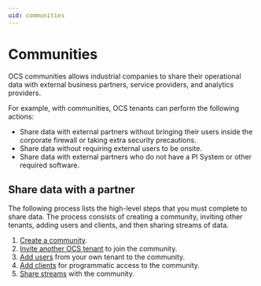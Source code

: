 ```yaml
---
uid: communities
---
```


# Communities

OCS communities allows industrial companies to share their operational data with external business partners, service providers, and analytics providers. <!-- Angela Flores 6/15/21 Why is communities capitalized? -->

For example, with communities, OCS tenants can perform the following actions:

- Share data with external partners without bringing their users inside the corporate firewall or taking extra security precautions.
- Share data without requiring external users to be onsite.
- Share data with external partners who do not have a PI System or other required software.

## Share data with a partner

The following process lists the high-level steps that you must complete to share data. The process consists of creating a community, inviting other tenants, adding users and clients, and then sharing streams of data.

1. [Create a community](xref:add-community).
2. [Invite another OCS tenant](xref:managecommunity#invite-a-tenant-to-a-community) to join the community.
3. [Add users](xref:managecommunityusers#add-users-to-a-community) from your own tenant to the community.
4. [Add clients](xref:managecommunityclients#add-clients-to-a-community) for programmatic access to the community.
5. [Share streams](xref:ShareStreams) with the community.
